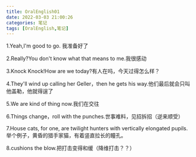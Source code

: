 ```yaml
---
title: OralEnglish01
date: 2022-03-03 21:00:26
categories: 笔记
tags: [OralEnglish,笔记]
---
```


1.Yeah,I'm good to go. 我准备好了

2.Really?You don't know what that means to me.我很感动

3.Knock Knock!How are we today?有人在吗，今天过得怎么样？

4.They'll wind up calling her Geller，then he gets his way.他们最后就会只叫他盖勒，他就得逞了

5.We are kind of thing now.我们在交往

6.Things change，roll with the punches.世事难料，见招拆招（逆来顺受）

7.House cats, for one, are twilight hunters with vertically elongated pupils. 举个例子，黄昏的猎手家猫，有着竖直拉长的瞳孔。

8.cushions the blow.把打击变得和缓（降维打击？？）



